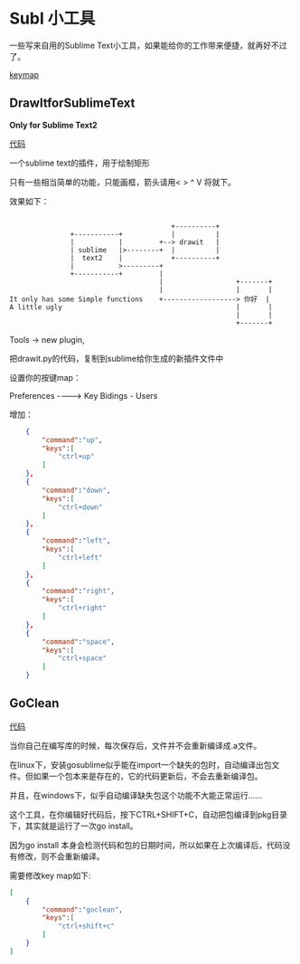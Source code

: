 # Subl 小工具

一些写来自用的Sublime Text小工具，如果能给你的工作带来便捷，就再好不过了。

[keymap](https://github.com/JerrieYuan/DrawItforSublimeText/blob/master/Default.sublime-keymap)

## DrawItforSublimeText

**Only for Sublime Text2**

[代码](https://github.com/JerrieYuan/DrawItforSublimeText/blob/master/drawit.py)

一个sublime text的插件，用于绘制矩形

只有一些相当简单的功能，只能画框，箭头请用< > ^ V 将就下。

效果如下：


```

                                        +----------+
               +-----------+            |          |
               |           |         +--> drawit   |
               | sublime   |>--------+  |          |
               |  text2    |            +----------+
               |           >---------+
               +-----------+         |
                                     |                  +-------+
                                     |                  |       |
It only has some Simple functions    +------------------> 你好  |
A little ugly                                           |       |
                                                        |       |
                                                        +-------+
```



Tools -> new plugin,

把drawit.py的代码，复制到sublime给你生成的新插件文件中

设置你的按键map：

  Preferences ---->  Key Bidings - Users

增加：

```json
    {
        "command":"up",
        "keys":[
            "ctrl+up"
        ]
    },
    {
        "command":"down",
        "keys":[
            "ctrl+down"
        ]
    },
    {
        "command":"left",
        "keys":[
            "ctrl+left"
        ]
    },
    {
        "command":"right",
        "keys":[
            "ctrl+right"
        ]
    },
    {
        "command":"space",
        "keys":[
            "ctrl+space"
        ]
    }


```

## GoClean

[代码](https://github.com/JerrieYuan/DrawItforSublimeText/blob/master/goclean.py)

当你自己在编写库的时候，每次保存后，文件并不会重新编译成.a文件。

在linux下，安装gosublime似乎能在import一个缺失的包时，自动编译出包文件。但如果一个包本来是存在的，它的代码更新后，不会去重新编译包。

并且，在windows下，似乎自动编译缺失包这个功能不大能正常运行……

这个工具，在你编辑好代码后，按下CTRL+SHIFT+C，自动把包编译到pkg目录下，其实就是运行了一次go install。

因为go install 本身会检测代码和包的日期时间，所以如果在上次编译后，代码没有修改，则不会重新编译。

需要修改key map如下:

```json
[
	{
        "command":"goclean",
        "keys":[
            "ctrl+shift+c"
        ]
    }
]
```
